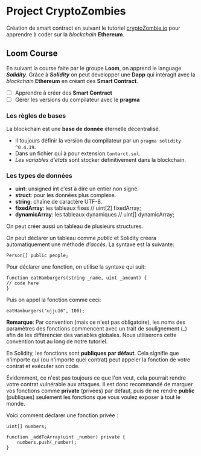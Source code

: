 # Project CryptoZombies

Création de smart contract en suivant le tutoriel [cryptoZombie.io](https://cryptozombies.io/fr) pour apprendre à coder sur la *blockchain* __Ethereum__.

## Loom Course

En suivant la course faite par le groupe __Loom__, on apprend le language __*Solidity*__.
Grâce à __*Solidity*__ on peut developper une __Dapp__ qui intéragit avec la *blockchain* __Ethereum__ en créant des __Smart Contract__.

- [ ] Apprendre à créer des __Smart Contract__
- [ ] Gérer les versions du compilateur avec le __pragma__

### Les règles de bases

La blockchain est une __base de donnée__ éternelle décentralisé.

- Il toujours définir la version du compilateur par un `pragma solidity ^0.4.19`.
- Dans un fichier qui à pour extension `Contarct.sol`.
- *Les variables d'états* sont stocker définitivement dans la blockchain.

### Les types de données

- __uint__: unsigned int c'est à dire un entier non signé.
- __struct__: pour les données plus complexe.
- __string__: chaîne de caractère UTF-8.
- __fixedArray__: les tableaux fixes          // uint[2] fixedArray;
- __dynamicArray__: les tableaux dynamiques   // uint[]  dynamicArray;

On peut créer aussi un tableau de plusieurs structures.

On peut déclarer un tableau comme *public* et Solidity créera automatiquement une méthode *d'accès*.
La syntaxe est la suivante:

```
Person[] public people;
```

Pour déclarer une fonction, on utilise la syntaxe qui suit:

```
function eatHamburgers(string _name, uint _amount) {
// code here
}
```
Puis on appel la fonction comme ceci:

```
eatHamburgers("ujju16", 100);
```

__Remarque__: Par convention (mais ce n'est pas obligatoire), les noms des paramètres des fonctions commencent avec un trait de soulignement (_) afin de les différencier des variables globales. Nous utiliserons cette convention tout au long de notre tutoriel.

En Solidity, les fonctions sont __publiques par défaut__. Cela signifie que n'importe qui (ou n'importe quel contrat) peut appeler la fonction de votre contrat et exécuter son code.

Évidemment, ce n'est pas toujours ce que l'on veut, cela pourrait rendre votre contrat vulnérable aux attaques. Il est donc recommandé de marquer vos fonctions comme __private__ (privées) par défaut, puis de ne rendre __public__ (publiques) seulement les fonctions que vous voulez exposer à tout le monde.

Voici comment déclarer une fonction privée :

```
uint[] numbers;

function _addToArray(uint _number) private {
    numbers.push(_number);
}
```